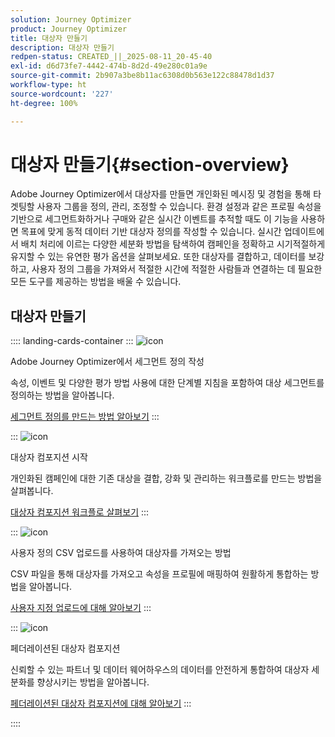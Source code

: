 ```yaml
---
solution: Journey Optimizer
product: Journey Optimizer
title: 대상자 만들기
description: 대상자 만들기
redpen-status: CREATED_||_2025-08-11_20-45-40
exl-id: d6d73fe7-4442-474b-8d2d-49e280c01a9e
source-git-commit: 2b907a3be8b11ac6308d0b563e122c88478d1d37
workflow-type: ht
source-wordcount: '227'
ht-degree: 100%

---
```


# 대상자 만들기{#section-overview}

Adobe Journey Optimizer에서 대상자를 만들면 개인화된 메시징 및 경험을 통해 타겟팅할 사용자 그룹을 정의, 관리, 조정할 수 있습니다. 환경 설정과 같은 프로필 속성을 기반으로 세그먼트화하거나 구매와 같은 실시간 이벤트를 추적할 때도 이 기능을 사용하면 목표에 맞게 동적 데이터 기반 대상자 정의를 작성할 수 있습니다. 실시간 업데이트에서 배치 처리에 이르는 다양한 세분화 방법을 탐색하여 캠페인을 정확하고 시기적절하게 유지할 수 있는 유연한 평가 옵션을 살펴보세요. 또한 대상자를 결합하고, 데이터를 보강하고, 사용자 정의 그룹을 가져와서 적절한 시간에 적절한 사람들과 연결하는 데 필요한 모든 도구를 제공하는 방법을 배울 수 있습니다.

## 대상자 만들기

:::: landing-cards-container
:::
![icon](https://cdn.experienceleague.adobe.com/icons/list-check.svg)

Adobe Journey Optimizer에서 세그먼트 정의 작성

속성, 이벤트 및 다양한 평가 방법 사용에 대한 단계별 지침을 포함하여 대상 세그먼트를 정의하는 방법을 알아봅니다.

[세그먼트 정의를 만드는 방법 알아보기](../using/audience/creating-a-segment-definition.md)
:::

:::
![icon](https://cdn.experienceleague.adobe.com/icons/puzzle-piece.svg)

대상자 컴포지션 시작

개인화된 캠페인에 대한 기존 대상을 결합, 강화 및 관리하는 워크플로를 만드는 방법을 살펴봅니다.

[대상자 컴포지션 워크플로 살펴보기](../using/audience/get-started-audience-orchestration.md)
:::

:::
![icon](https://cdn.experienceleague.adobe.com/icons/file-upload.svg)

사용자 정의 CSV 업로드를 사용하여 대상자를 가져오는 방법

CSV 파일을 통해 대상자를 가져오고 속성을 프로필에 매핑하여 원활하게 통합하는 방법을 알아봅니다.

[사용자 지정 업로드에 대해 알아보기](../using/audience/custom-upload.md)
:::

:::
![icon](https://cdn.experienceleague.adobe.com/icons/shield-halved.svg)

페더레이션된 대상자 컴포지션

신뢰할 수 있는 파트너 및 데이터 웨어하우스의 데이터를 안전하게 통합하여 대상자 세분화를 향상시키는 방법을 알아봅니다.

[페더레이션된 대상자 컴포지션에 대해 알아보기](../using/audience/federated-audience-composition.md)
:::

::::
